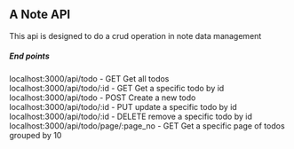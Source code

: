 ## A Note API

This api is designed to do a crud operation in note data management

##### End points
localhost:3000/api/todo - GET                       Get all todos <br>
localhost:3000/api/todo/:id - GET                   Get a specific todo by id <br>
localhost:3000/api/todo - POST                      Create a new todo <br>
localhost:3000/api/todo/:id - PUT                   update a specific todo by id <br>
localhost:3000/api/todo/:id - DELETE                remove a specific todo by id <br>
localhost:3000/api/todo/page/:page_no - GET         Get a specific page of todos grouped by 10<br>




